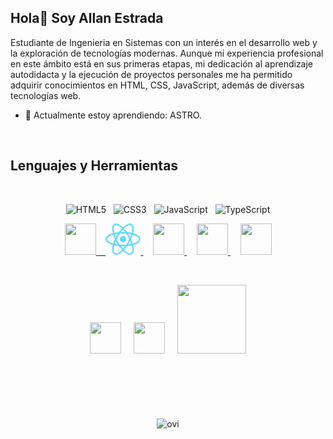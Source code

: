 ## Hola👋 Soy Allan Estrada

Estudiante de Ingenieria en Sistemas con un interés en el desarrollo web y la exploración de tecnologías modernas. Aunque mi experiencia profesional en este ámbito está en sus primeras etapas, mi dedicación al aprendizaje autodidacta y la ejecución de proyectos personales me ha permitido adquirir conocimientos en HTML, CSS, JavaScript, además de diversas tecnologías web.

- 🌱 Actualmente estoy aprendiendo: ASTRO.

&nbsp;

## Lenguajes y Herramientas

&nbsp;

<div align="center">
  <p >

![HTML5](https://img.shields.io/badge/html5-%23E34F26.svg?style=for-the-badge&logo=html5&logoColor=white)&nbsp;&nbsp;&nbsp;![CSS3](https://img.shields.io/badge/css3-%231572B6.svg?style=for-the-badge&logo=css3&logoColor=white)&nbsp;&nbsp;&nbsp;![JavaScript](https://img.shields.io/badge/javascript-%23323330.svg?style=for-the-badge&logo=javascript&logoColor=%23F7DF1E)&nbsp;&nbsp;&nbsp;![TypeScript](https://img.shields.io/badge/typescript-%23007ACC.svg?style=for-the-badge&logo=typescript&logoColor=white)

  </p>
</div>

<div align="center">
  <a href="https://angular.io/">
  <img src="https://angular.io/assets/images/logos/angular/shield-large.svg" height="50">
  </a>
  <a href="https://es.react.dev/">
  &nbsp;&nbsp;
  <img src="data:image/svg+xml;base64,PHN2ZyB4bWxucz0iaHR0cDovL3d3dy53My5vcmcvMjAwMC9zdmciIHZpZXdCb3g9Ii0xMS41IC0xMC4yMzE3NCAyMyAyMC40NjM0OCI+CiAgPHRpdGxlPlJlYWN0IExvZ288L3RpdGxlPgogIDxjaXJjbGUgY3g9IjAiIGN5PSIwIiByPSIyLjA1IiBmaWxsPSIjNjFkYWZiIi8+CiAgPGcgc3Ryb2tlPSIjNjFkYWZiIiBzdHJva2Utd2lkdGg9IjEiIGZpbGw9Im5vbmUiPgogICAgPGVsbGlwc2Ugcng9IjExIiByeT0iNC4yIi8+CiAgICA8ZWxsaXBzZSByeD0iMTEiIHJ5PSI0LjIiIHRyYW5zZm9ybT0icm90YXRlKDYwKSIvPgogICAgPGVsbGlwc2Ugcng9IjExIiByeT0iNC4yIiB0cmFuc2Zvcm09InJvdGF0ZSgxMjApIi8+CiAgPC9nPgo8L3N2Zz4K" height="50">
  </a>
  &nbsp; &nbsp;
  <a href="https://tailwindcss.com/">
  <img src="https://tailwindcss.com/favicons/favicon.ico?v=3" height="50">
  </a>
  &nbsp; &nbsp;
  <a href="https://nodejs.org/en">
  <img src="https://nodejs.org/static/images/logo.svg" height="50">
  </a>
  &nbsp; &nbsp;
  <a href="https://www.mongodb.com/atlas/database">
  <img src="https://d1.awsstatic.com/partner-network/QuickStart/logos/mongodb-logo-300x76.c6f50ad4d03f1b466ab9aed210925ff75ea8e60e.png" height="50">
  </a>
</div>

&nbsp;

<div align="center">
  <img src="https://www.adobe.com/content/dam/acom/one-console/icons_rebrand/ps_appicon.svg" width="50">
  &nbsp; &nbsp;
  <img src="https://www.adobe.com/content/dam/cc/icons/illustrator.svg" width="50">
  &nbsp; &nbsp;
  <img src="https://git-scm.com/images/logo@2x.png" width="110">
</div>

&nbsp;

#

&nbsp;

<div align="center">
<img src="https://github-readme-stats.vercel.app/api/top-langs?username=drac-09&show_icons=true&locale=en&layout=compact&theme=chartreuse-dark" alt="ovi" />
